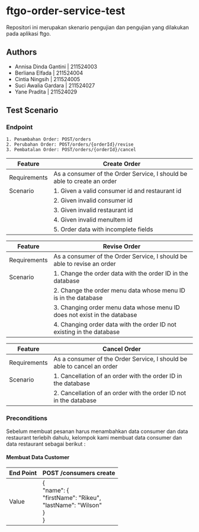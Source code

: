 # ftgo-order-service-test

Repositori ini merupakan skenario pengujian dan pengujian yang dilakukan pada aplikasi ftgo.

## Authors

- Annisa Dinda Gantini | 211524003
- Berliana Elfada | 211524004
- Cintia Ningsih | 211524005
- Suci Awalia Gardara | 211524027
- Yane Pradita | 211524029

## Test Scenario
### Endpoint 
    1. Penambahan Order: POST/orders
    2. Perubahan Order: POST/orders/{orderId}/revise
    3. Pembatalan Order: POST/orders/{orderId}/cancel

| Feature       | Create Order                                                   |
|---------------|----------------------------------------------------------------|
| Requirements  | As a consumer of the Order Service, I should be able to create an order |
| Scenario      | 1. Given a valid consumer id and restaurant id                 |
|               | 2. Given invalid consumer id                                  |
|               | 3. Given invalid restaurant id                                |
|               | 4. Given invalid menuItem id                                  |
|               | 5. Order data with incomplete fields                          |

| Feature       | Revise Order                                                   |
|---------------|----------------------------------------------------------------|
| Requirements  | As a consumer of the Order Service, I should be able to revise an order |
| Scenario     | 1. Change the order data with the order ID in the database     |
|               | 2. Change the order menu data whose menu ID is in the database |
|               | 3. Changing order menu data whose menu ID does not exist in the database |
|               | 4. Changing order data with the order ID not existing in the database |

| Feature       | Cancel Order                                                   |
|---------------|----------------------------------------------------------------|
| Requirements  | As a consumer of the Order Service, I should be able to cancel an order |
| Scenario      | 1. Cancellation of an order with the order ID in the database  |
|               | 2. Cancellation of an order with the order ID not in the database |

### Preconditions
Sebelum membuat pesanan harus menambahkan data consumer dan data restaurant terlebih dahulu, kelompok kami membuat data consumer dan data restaurant sebagai berikut : 
 #### Membuat Data Customer
| End Point | POST /consumers create | 
| ---- | ------ | 
| Value | {<br>"name": {<br> "firstName": "Rikeu",<br> "lastName": "Wilson"<br> }<br> }| 


